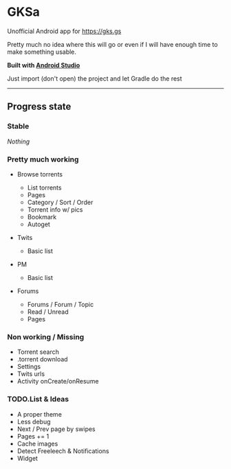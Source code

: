 GKSa
====

Unofficial Android app for https://gks.gs

Pretty much no idea where this will go or even if I will have enough time to make something usable.

**Built with [Android Studio](http://developer.android.com/sdk/installing/studio.html)**

Just import (don't open) the project and let Gradle do the rest

---

## Progress state

### Stable
_Nothing_


### Pretty much working
* Browse torrents
    - List torrents
    - Pages
    - Category / Sort / Order
    - Torrent info w/ pics
    - Bookmark
    - Autoget


* Twits
    - Basic list


* PM
    - Basic list


* Forums
    - Forums / Forum / Topic
    - Read / Unread
    - Pages


### Non working / Missing
- Torrent search
- .torrent download
- Settings
- Twits urls
- Activity onCreate/onResume


### TODO.List & Ideas
- A proper theme
- Less debug
- Next / Prev page by swipes
- Pages += 1
- Cache images
- Detect Freeleech & Notifications
- Widget